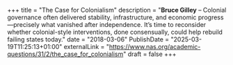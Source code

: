 +++
title = "The Case for Colonialism"
description = "**Bruce Gilley** – Colonial governance often delivered stability, infrastructure, and economic progress—precisely what vanished after independence. It’s time to reconsider whether colonial-style interventions, done consensually, could help rebuild failing states today."
date = "2018-03-06"
PublishDate = "2025-03-19T11:25:13+01:00"
externalLink = "https://www.nas.org/academic-questions/31/2/the_case_for_colonialism"
draft = false
+++

